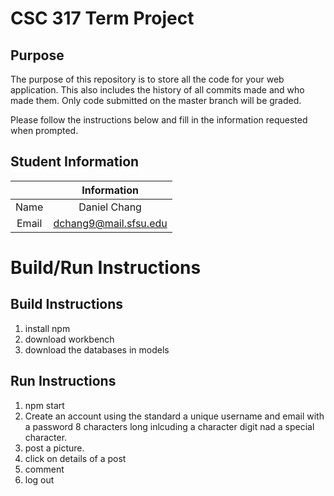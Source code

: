 # CSC 317 Term Project

## Purpose

The purpose of this repository is to store all the code for your web application. This also includes the history of all commits made and who made them. Only code submitted on the master branch will be graded.

Please follow the instructions below and fill in the information requested when prompted.

## Student Information

|               | Information   |
|:-------------:|:-------------:|
|  Name  | Daniel Chang    |
| Email | dchang9@mail.sfsu.edu    |



# Build/Run Instructions

## Build Instructions
1. install npm
2. download workbench
3. download the databases in models

## Run Instructions
1. npm start
2. Create an account using the standard a unique username and email with a password 8 characters long inlcuding a character digit nad a special character.
3. post a picture.
4. click on details of a post
5. comment
6. log out
